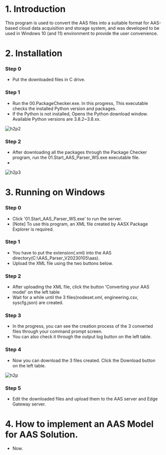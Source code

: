 # 1. Introduction  
This program is used to convert the AAS files into a suitable format for AAS-based cloud data acquisition and storage system, and was developed to be used in Windows 10 (and 11) environment to provide the user convenience. 

# 2. Installation
### Step 0
* Put the downloaded files in C drive.

### Step 1
* Run the 00.PackageChecker.exe. In this progress, This executable checks the installed Python version and packages.
* If the Python is not installed, Opens the Python download window. Available Python versions are 3.8.2~3.8.xx.

![h2p2](https://user-images.githubusercontent.com/114371609/214745542-bcc38336-b8ab-4709-939f-e44833ef7db6.png)


### Step 2
* After downloading all the packages through the Package Checker program, run the 01.Start_AAS_Parser_WS.exe executable file.
*  

![h2p3](https://user-images.githubusercontent.com/114371609/214744435-70c04c39-61ab-4cd7-97b6-a35dceeb0c46.png)

# 3. Running on Windows

 ### Step 0
 * Click '01.Start_AAS_Parser_WS.exe' to run the server.
 * [Note] To use this program, an XML file created by AASX Package Explorer is required. 

 ### Step 1
 * You have to put the extension(.xml) into the AAS directory(C:\AAS_Parser_V20230105\aas). 
 * Upload the XML file using the two buttons below.
 
 ### Step 2
 * After uploading the XML file, click the button 'Converting your AAS model' on the left table
 * Wait for a while until the 3 files(nodeset.xml, engineering.csv, syscfg.json) are created. 

 ### Step 3
 * In the progress, you can see the creation process of the 3 converted files through your command prompt screen. 
 * You can also check it through the output log button on the left table.

 ### Step 4
 * Now you can download the 3 files created. Click the Download button on the left table.
  
![h2p](https://user-images.githubusercontent.com/114371609/214742281-e6ceb7a2-358f-435c-8ea9-94a73b717d0d.png)

 ### Step 5
 * Edit the downloaded files and upload them to the AAS server and Edge Gateway server.
  
# 4. How to implement an AAS Model for AAS Solution.
 * Now.

